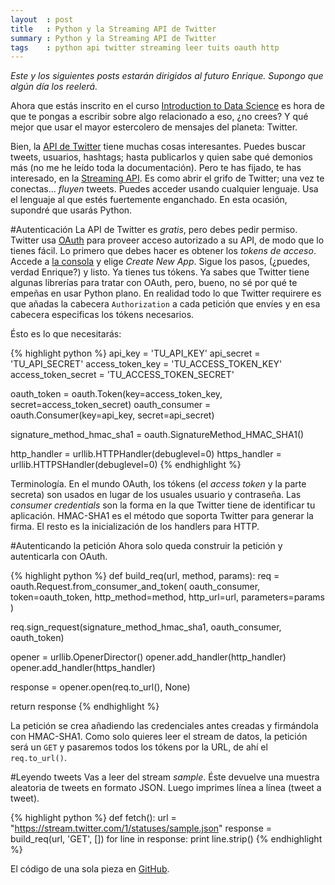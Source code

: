```yaml
---
layout  : post
title   : Python y la Streaming API de Twitter
summary : Python y la Streaming API de Twitter
tags    : python api twitter streaming leer tuits oauth http
---
```


*Este y los siguientes posts estarán dirigidos al futuro Enrique.
Supongo que algún día los reelerá.*

Ahora que estás inscrito en el curso [Introduction to
Data Science] es hora de que te pongas a escribir sobre algo
relacionado a eso, ¿no crees? Y qué mejor que usar el mayor estercolero
de mensajes del planeta: Twitter.

Bien, la [API de Twitter] tiene muchas cosas interesantes.
Puedes buscar tweets, usuarios, hashtags; hasta publicarlos
y quien sabe qué demonios más (no me he leído toda la documentación).
Pero te has fijado, te has interesado, en la [Streaming API].
Es como abrir el grifo de Twitter; una vez te conectas... *fluyen*
tweets. Puedes acceder usando cualquier lenguaje. Usa el lenguaje
al que estés fuertemente enganchado. En esta ocasión, supondré
que usarás Python.

#Autenticación
La API de Twitter es *gratis*, pero debes pedir permiso. Twitter usa [OAuth]
para proveer acceso autorizado a su API, de modo que lo tienes fácil.
Lo primero que debes hacer es obtener los *tokens de acceso*.
Accede a [la consola] y elige  *Create New App*.
Sigue los pasos, (¿puedes, verdad Enrique?) y listo. Ya tienes
tus tókens.
Ya sabes que Twitter tiene algunas librerías para tratar con
OAuth, pero, bueno, no sé por qué te empeñas en usar Python plano.
En realidad todo lo que Twitter requirere es que añadas
la cabecera `Authorization` a cada petición que envíes y en esa
cabecera especificas los tókens necesarios.

Ésto es lo que necesitarás:

{% highlight python %}
api_key = 'TU_API_KEY'
api_secret = 'TU_API_SECRET'
access_token_key = 'TU_ACCESS_TOKEN_KEY'
access_token_secret = 'TU_ACCESS_TOKEN_SECRET'

oauth_token = oauth.Token(key=access_token_key, secret=access_token_secret)
oauth_consumer = oauth.Consumer(key=api_key, secret=api_secret)

signature_method_hmac_sha1 = oauth.SignatureMethod_HMAC_SHA1()

http_handler  = urllib.HTTPHandler(debuglevel=0)
https_handler = urllib.HTTPSHandler(debuglevel=0)
{% endhighlight %}

Terminología. En el mundo OAuth, los tókens (el *access token* y
la parte secreta) son usados en lugar de los usuales usuario y
contraseña. Las *consumer credentials* son la forma en la que
Twitter tiene de identificar tu aplicación.
HMAC-SHA1 es el método que soporta Twitter para generar la firma.
El resto es la inicialización de los handlers para HTTP.

#Autenticando la petición
Ahora solo queda construir la petición y autenticarla con OAuth.

{% highlight python %}
def build_req(url, method, params):
  req = oauth.Request.from_consumer_and_token(
    oauth_consumer, token=oauth_token, http_method=method, http_url=url,
    parameters=params
  )

  req.sign_request(signature_method_hmac_sha1, oauth_consumer, oauth_token)

  opener = urllib.OpenerDirector()
  opener.add_handler(http_handler)
  opener.add_handler(https_handler)

  response = opener.open(req.to_url(), None)

  return response
{% endhighlight %}

La petición se crea añadiendo las credenciales antes creadas y firmándola
con HMAC-SHA1. Como solo quieres leer el stream de datos, la petición será
un `GET` y pasaremos todos los tókens por la URL, de ahí el `req.to_url()`.

#Leyendo tweets
Vas a leer del stream *sample*. Éste devuelve una muestra aleatoria
de tweets en formato JSON. Luego imprimes línea a línea (tweet a tweet).

{% highlight python %}
def fetch():
  url = "https://stream.twitter.com/1/statuses/sample.json"
  response = build_req(url, 'GET', [])
  for line in response:
     print line.strip()
{% endhighlight %}

El código de una sola pieza en [GitHub].

[Introduction to Data Science]: https://www.coursera.org/course/datasci
[API de Twitter]: https://dev.twitter.com/
[Streaming API]: https://dev.twitter.com/docs/api/streaming
[la consola]: https://apps.twitter.com/app/new
[OAuth]: http://oauth.net/
[GitHub]: https://github.com/enrmarc/twitter-api-python
